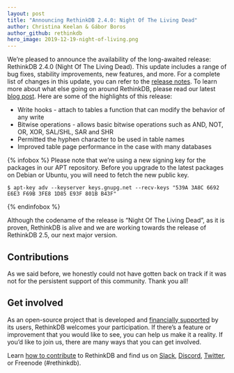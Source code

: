 ```yaml
---
layout: post
title: "Announcing RethinkDB 2.4.0: Night Of The Living Dead"
author: Christina Keelan & Gábor Boros
author_github: rethinkdb
hero_image: 2019-12-19-night-of-living.png
---
```


We’re pleased to announce the availability of the long-awaited release: RethinkDB 2.4.0 (Night Of The Living Dead). This update includes a range of bug fixes, stability improvements, new features, and more. For a complete list of changes in this update, you can refer to the [release notes](https://github.com/rethinkdb/rethinkdb/blob/v2.4.x/NOTES.md). To learn more about what else going on around RethinkDB, please read our latest [blog post](/blog/technical-update-keep-the-ball-rolling). Here are some of the highlights of this release:

* Write hooks - attach to tables a function that can modify the behavior of any write
* Bitwise operations - allows basic bitwise operations such as AND, NOT, OR, XOR, SAL/SHL, SAR and SHR
* Permitted the hyphen character to be used in table names
* Improved table page performance in the case with many databases

<!--more-->

{% infobox %}
Please note that we’re using a new signing key for the packages in our APT repository. Before you upgrade to the latest packages on Debian or Ubuntu, you will need to fetch the new public key.

```
$ apt-key adv --keyserver keys.gnupg.net --recv-keys "539A 3A8C 6692 E6E3 F69B 3FE8 1D85 E93F 801B B43F"
```
{% endinfobox %}

Although the codename of the release is “Night Of The Living Dead”, as it is proven, RethinkDB is alive and we are working towards the release of RethinkDB 2.5, our next major version.

## Contributions

As we said before, we honestly could not have gotten back on track if it was not for the persistent support of this community. Thank you all!

## Get involved

As an open-source project that is developed and [financially supported](https://funding.communitybridge.org/projects/rethinkdb) by its users, RethinkDB welcomes your participation. If there’s a feature or improvement that you would like to see, you can help us make it a reality. If you’d like to join us, there are many ways that you can get involved.

Learn [how to contribute](/contribute) to RethinkDB and find us on [Slack](http://slack.rethinkdb.com/), [Discord](http://discord.rethinkdb.com/), [Twitter](https://twitter.com/rethinkdb), or Freenode (#rethinkdb).
